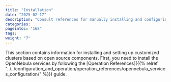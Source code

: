 ```yaml
---
title: "Installation"
date: "2025-02-17"
description: "Consult references for manually installing and configuring customized cloud infrastructure"
categories:
pageintoc: "168"
tags:
weight: "7"
---
```


<a id="package-installation-references"></a>

<a id="ocd"></a>

<a id="vmmg"></a>

<a id="open-cluster-deployment"></a>

<!--# Package Installation References -->

This section contains information for installing and setting up customized clusters based on open source components. First, you need to install the OpenNebula services by following the [Operation References]({{% relref "../../configuration_and_operation/operation_references/opennebula_services_configuration/" %}}) guide.
